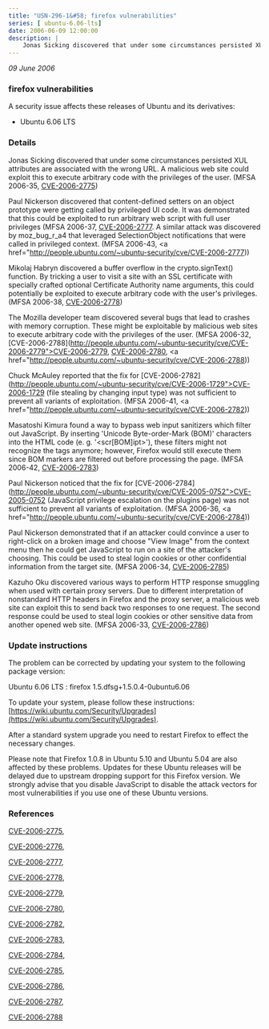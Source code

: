 ```yaml
---
title: "USN-296-1&#58; firefox vulnerabilities"
series: [ ubuntu-6.06-lts]
date: 2006-06-09 12:00:00
description: |
    Jonas Sicking discovered that under some circumstances persisted XUL attributes are associated with the wrong URL. A malicious web site could exploit this to execute arbitrary code with the privileges of the user. (MFSA 2006-35, [CVE-2006-2775](http://people.ubuntu.com/~ubuntu-security/cve/CVE-2006-2775))
--- 
```

 
 

*09 June 2006*

### firefox vulnerabilities

A security issue affects these releases of Ubuntu and its derivatives:

* Ubuntu 6.06 LTS

### Details

Jonas Sicking discovered that under some circumstances persisted XUL attributes are associated with the wrong URL. A malicious web site could exploit this to execute arbitrary code with the privileges of the user. (MFSA 2006-35, [CVE-2006-2775](http://people.ubuntu.com/~ubuntu-security/cve/CVE-2006-2775))

Paul Nickerson discovered that content-defined setters on an object prototype were getting called by privileged UI code. It was demonstrated that this could be exploited to run arbitrary web script with full user privileges (MFSA 2006-37, [CVE-2006-2777](http://people.ubuntu.com/~ubuntu-security/cve/CVE-2006-2776">CVE-2006-2776</a>). A similar attack was discovered by moz_bug_r_a4 that leveraged SelectionObject notifications that were called in privileged context. (MFSA 2006-43, <a href="http://people.ubuntu.com/~ubuntu-security/cve/CVE-2006-2777))

Mikolaj Habryn discovered a buffer overflow in the crypto.signText() function. By tricking a user to visit a site with an SSL certificate with specially crafted optional Certificate Authority name arguments, this could potentially be exploited to execute arbitrary code with the user&#39;s privileges. (MFSA 2006-38, [CVE-2006-2778](http://people.ubuntu.com/~ubuntu-security/cve/CVE-2006-2778))

The Mozilla developer team discovered several bugs that lead to crashes with memory corruption. These might be exploitable by malicious web sites to execute arbitrary code with the privileges of the user. (MFSA 2006-32, [CVE-2006-2788](http://people.ubuntu.com/~ubuntu-security/cve/CVE-2006-2779">CVE-2006-2779</a>, <a href="http://people.ubuntu.com/~ubuntu-security/cve/CVE-2006-2780">CVE-2006-2780</a>, <a href="http://people.ubuntu.com/~ubuntu-security/cve/CVE-2006-2788))

Chuck McAuley reported that the fix for [CVE-2006-2782](http://people.ubuntu.com/~ubuntu-security/cve/CVE-2006-1729">CVE-2006-1729</a> (file stealing by changing input type) was not sufficient to prevent all variants of exploitation. (MFSA 2006-41, <a href="http://people.ubuntu.com/~ubuntu-security/cve/CVE-2006-2782))

Masatoshi Kimura found a way to bypass web input sanitizers which filter out JavaScript. By inserting &#39;Unicode Byte-order-Mark (BOM)&#39; characters into the HTML code (e. g. &#39;&lt;scr[BOM]ipt&gt;&#39;), these filters might not recognize the tags anymore; however, Firefox would still execute them since BOM markers are filtered out before processing the page. (MFSA 2006-42, [CVE-2006-2783](http://people.ubuntu.com/~ubuntu-security/cve/CVE-2006-2783))

Paul Nickerson noticed that the fix for [CVE-2006-2784](http://people.ubuntu.com/~ubuntu-security/cve/CVE-2005-0752">CVE-2005-0752</a> (JavaScript privilege escalation on the plugins page) was not sufficient to prevent all variants of exploitation. (MFSA 2006-36, <a href="http://people.ubuntu.com/~ubuntu-security/cve/CVE-2006-2784))

Paul Nickerson demonstrated that if an attacker could convince a user to right-click on a broken image and choose &quot;View Image&quot; from the context menu then he could get JavaScript to run on a site of the attacker&#39;s choosing. This could be used to steal login cookies or other confidential information from the target site. (MFSA 2006-34, [CVE-2006-2785](http://people.ubuntu.com/~ubuntu-security/cve/CVE-2006-2785))

Kazuho Oku discovered various ways to perform HTTP response smuggling when used with certain proxy servers. Due to different interpretation of nonstandard HTTP headers in Firefox and the proxy server, a malicious web site can exploit this to send back two responses to one request. The second response could be used to steal login cookies or other sensitive data from another opened web site. (MFSA 2006-33, [CVE-2006-2786](http://people.ubuntu.com/~ubuntu-security/cve/CVE-2006-2786))

### Update instructions

The problem can be corrected by updating your system to the following package version:

Ubuntu 6.06 LTS
 : firefox <span>1.5.dfsg+1.5.0.4-0ubuntu6.06</span>

To update your system, please follow these instructions: [https://wiki.ubuntu.com/Security/Upgrades](https://wiki.ubuntu.com/Security/Upgrades).

After a standard system upgrade you need to restart Firefox to effect the necessary changes.

Please note that Firefox 1.0.8 in Ubuntu 5.10 and Ubuntu 5.04 are also affected by these problems. Updates for these Ubuntu releases will be delayed due to upstream dropping support for this Firefox version. We strongly advise that you disable JavaScript to disable the attack vectors for most vulnerabilities if you use one of these Ubuntu versions.

### References

 
 [CVE-2006-2775](http://people.ubuntu.com/~ubuntu-security/cve/CVE-2006-2775), 

 [CVE-2006-2776](http://people.ubuntu.com/~ubuntu-security/cve/CVE-2006-2776), 

 [CVE-2006-2777](http://people.ubuntu.com/~ubuntu-security/cve/CVE-2006-2777), 

 [CVE-2006-2778](http://people.ubuntu.com/~ubuntu-security/cve/CVE-2006-2778), 

 [CVE-2006-2779](http://people.ubuntu.com/~ubuntu-security/cve/CVE-2006-2779), 

 [CVE-2006-2780](http://people.ubuntu.com/~ubuntu-security/cve/CVE-2006-2780), 

 [CVE-2006-2782](http://people.ubuntu.com/~ubuntu-security/cve/CVE-2006-2782), 

 [CVE-2006-2783](http://people.ubuntu.com/~ubuntu-security/cve/CVE-2006-2783), 

 [CVE-2006-2784](http://people.ubuntu.com/~ubuntu-security/cve/CVE-2006-2784), 

 [CVE-2006-2785](http://people.ubuntu.com/~ubuntu-security/cve/CVE-2006-2785), 

 [CVE-2006-2786](http://people.ubuntu.com/~ubuntu-security/cve/CVE-2006-2786), 

 [CVE-2006-2787](http://people.ubuntu.com/~ubuntu-security/cve/CVE-2006-2787), 

 [CVE-2006-2788](http://people.ubuntu.com/~ubuntu-security/cve/CVE-2006-2788)
 

